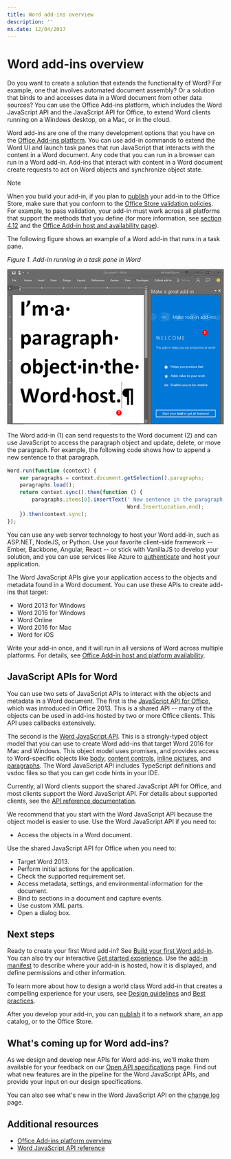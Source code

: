 ```yaml
---
title: Word add-ins overview
description: ''
ms.date: 12/04/2017
---
```



# Word add-ins overview

Do you want to create a solution that extends the functionality of Word? For example, one that involves automated document assembly? Or a solution that binds to and accesses data in a Word document from other data sources? You can use the Office Add-ins platform, which includes the Word JavaScript API and the JavaScript API for Office, to extend Word clients running on a Windows desktop, on a Mac, or in the cloud.

Word add-ins are one of the many development options that you have on the [Office Add-ins platform](../overview/office-add-ins.md). You can use add-in commands to extend the Word UI and launch task panes that run JavaScript that interacts with the content in a Word document. Any code that you can run in a browser can run in a Word add-in. Add-ins that interact with content in a Word document create requests to act on Word objects and synchronize object state. 

> [!NOTE]
> When you build your add-in, if you plan to [publish](../publish/publish.md) your add-in to the Office Store, make sure that you conform to the [Office Store validation policies](https://dev.office.com/officestore/docs/validation-policies). For example, to pass validation, your add-in must work across all platforms that support the methods that you define (for more information, see [section 4.12](https://dev.office.com/officestore/docs/validation-policies#4-apps-and-add-ins-behave-predictably) and the [Office Add-in host and availability page](../overview/office-add-in-availability.md)).

The following figure shows an example of a Word add-in that runs in a task pane.

*Figure 1. Add-in running in a task pane in Word*

![Add-in running in a task pane in Word](../images/word-add-in-show-host-client.png)

The Word add-in (1) can send requests to the Word document (2) and can use JavaScript to access the paragraph object and update, delete, or move the paragraph. For example, the following code shows how to append a new sentence to that paragraph.

```js
Word.run(function (context) {
    var paragraphs = context.document.getSelection().paragraphs;
    paragraphs.load();
    return context.sync().then(function () {
        paragraphs.items[0].insertText(' New sentence in the paragraph.',
                                       Word.InsertLocation.end);
    }).then(context.sync);
});

```

You can use any web server technology to host your Word add-in, such as ASP.NET, NodeJS, or Python. Use your favorite client-side framework -- Ember, Backbone, Angular, React -- or stick with VanillaJS to develop your solution, and you can use services like Azure to [authenticate](../develop/use-the-oauth-authorization-framework-in-an-office-add-in.md) and host your application.

The Word JavaScript APIs give your application access to the objects and metadata found in a Word document. You can use these APIs to create add-ins that target:

* Word 2013 for Windows
* Word 2016 for Windows
* Word Online
* Word 2016 for Mac
* Word for iOS

Write your add-in once, and it will run in all versions of Word across multiple platforms. For details, see [Office Add-in host and platform availability](../overview/office-add-in-availability.md).

## JavaScript APIs for Word

You can use two sets of JavaScript APIs to interact with the objects and metadata in a Word document. The first is the [JavaScript API for Office](https://dev.office.com/reference/add-ins/javascript-api-for-office?product=word), which was introduced in Office 2013. This is a shared API -- many of the objects can be used in add-ins hosted by two or more Office clients. This API uses callbacks extensively. 

The second is the [Word JavaScript API](https://dev.office.com/reference/add-ins/word/word-add-ins-reference-overview). This is a strongly-typed object model that you can use to create Word add-ins that target Word 2016 for Mac and Windows. This object model uses promises, and provides access to Word-specific objects like [body](https://dev.office.com/reference/add-ins/word/body), [content controls](https://dev.office.com/reference/add-ins/word/contentcontrol), [inline pictures](https://dev.office.com/reference/add-ins/word/inlinepicture), and [paragraphs](https://dev.office.com/reference/add-ins/word/paragraph). The Word JavaScript API includes TypeScript definitions and vsdoc files so that you can get code hints in your IDE.

Currently, all Word clients support the shared JavaScript API for Office, and most clients support the Word JavaScript API. For details about supported clients, see the [API reference documentation](https://dev.office.com/reference/add-ins/javascript-api-for-office?product=word).

We recommend that you start with the Word JavaScript API because the object model is easier to use. Use the Word JavaScript API if you need to:

* Access the objects in a Word document.

Use the shared JavaScript API for Office when you need to:

* Target Word 2013.
* Perform initial actions for the application.
* Check the supported requirement set.
* Access metadata, settings, and environmental information for the document.
* Bind to sections in a document and capture events.
* Use custom XML parts.
* Open a dialog box.

## Next steps

Ready to create your first Word add-in? See [Build your first Word add-in](word-add-ins.md). You can also try our interactive [Get started experience](http://dev.office.com/getting-started/addins?product=Word). Use the [add-in manifest](../overview/add-in-manifests.md) to describe where your add-in is hosted, how it is displayed, and define permissions and other information.

To learn more about how to design a world class Word add-in that creates a compelling experience for your users, see [Design guidelines](../design/add-in-design.md) and [Best practices](../overview/add-in-development-best-practices.md).

After you develop your add-in, you can [publish](../publish/publish.md) it to a network share, an app catalog, or to the Office Store.

## What's coming up for Word add-ins?

As we design and develop new APIs for Word add-ins, we'll make them available for your feedback on our [Open API specifications](https://dev.office.com/reference/add-ins/openspec) page. Find out what new features are in the pipeline for the Word JavaScript APIs, and provide your input on our design specifications.

You can also see what's new in the Word JavaScript API on the [change log](http://dev.office.com/changelog) page.

## Additional resources

* [Office Add-ins platform overview](../overview/office-add-ins.md)
* [Word JavaScript API reference](https://dev.office.com/reference/add-ins/word/word-add-ins-reference-overview)

